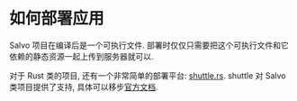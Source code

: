 # 如何部署应用

Salvo 项目在编译后是一个可执行文件. 部署时仅仅只需要把这个可执行文件和它依赖的静态资源一起上传到服务器就可以.

对于 Rust 类的项目, 还有一个非常简单的部署平台: [shuttle.rs](https://www.shuttle.rs). shuttle 对 Salvo 类项目提供了支持, 具体可以移步[官方文档](https://docs.shuttle.rs/guide/salvo-examples.html).